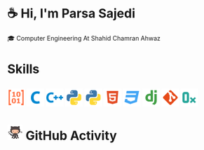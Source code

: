 <h1>☕ Hi, I'm Parsa Sajedi </h1>
<p>🎓 Computer Engineering At Shahid Chamran Ahwaz</p>

<h1>Skills <p style="color:Blue;"></></p></h1>
<img src="https://github.com/PKief/vscode-material-icon-theme/blob/main/icons/assembly.svg" title="Assembly" alt="Assembly" width="40" height="40"/> <img src="https://github.com/PKief/vscode-material-icon-theme/blob/main/icons/c.svg" title="C" alt="C" width="40" height="40"/> <img src="https://github.com/PKief/vscode-material-icon-theme/blob/main/icons/cpp.svg" title="C++" alt="C++" width="40" height="40"/> <img src="https://github.com/PKief/vscode-material-icon-theme/blob/main/icons/python.svg" title="Python" alt="Python" width="40" height="40"/> <img src="https://github.com/PKief/vscode-material-icon-theme/blob/main/icons/python.svg" title="Python" alt="Python" width="40" height="40"/> <img src="https://github.com/PKief/vscode-material-icon-theme/blob/main/icons/html.svg" title="HTML" alt="HTML" width="40" height="40"/> 
 <img src="https://github.com/PKief/vscode-material-icon-theme/blob/main/icons/css.svg" title="CSS" alt="CSS" width="40" height="40"/> <img src="https://github.com/PKief/vscode-material-icon-theme/blob/main/icons/django.svg" title="Django" alt="Django" width="40" height="40"/> <img src="https://github.com/PKief/vscode-material-icon-theme/blob/main/icons/git.svg" title="Git" alt="Git" width="40" height="40"/> <img src="https://github.com/PKief/vscode-material-icon-theme/blob/main/icons/hex.svg" title="Hex" alt="Hex" width="40" height="40"/>
<h1> <img src="assets/gif/GitHub-logo.gif" width="35px"> GitHub Activity</h1>
